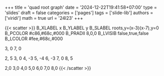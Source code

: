 +++
title = 'quad root graph'
date = '2024-12-22T19:41:58+07:00'
type = 'slides'
draft = false
categories = ['pages']
tags = ['slide-lib']
authors = ['viridi']
math = true
url = '24l23'
+++
<!--more-->

{{< scatter >}}
B_XLABEL x
B_YLABEL y
B_SLABEL roots,y=(x-3)(x-7),y=0
B_PCOLOR #c86,#68c,#000
B_PRADII 8,0,0
B_LVISIB false,true,false
B_LCOLOR #fee,#68c,#000

3, 0
7, 0

2, 5
3, 0
4, -3
5, -4
6, -3
7, 0 
8, 5

2,0
3,0
4,0
5,0
6,0
7,0
8,0
{{< /scatter >}}
